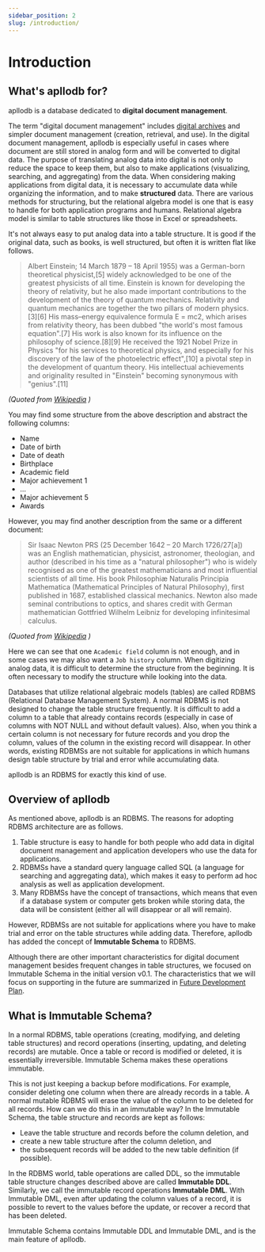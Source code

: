 ```yaml
---
sidebar_position: 2
slug: /introduction/
---
```


# Introduction

## What's apllodb for?

apllodb is a database dedicated to **digital document management**.

The term "digital document management" includes [digital archives](https://en.wikipedia.org/wiki/Digital_Archives) and simpler document management (creation, retrieval, and use).
In the digital document management, apllodb is especially useful in cases where document are still stored in analog form and will be converted to digital data.
The purpose of translating analog data into digital is not only to reduce the space to keep them, but also to make applications (visualizing, searching, and aggregating) from the data.
When considering making applications from digital data, it is necessary to accumulate data while organizing the information, and to make **structured** data.
There are various methods for structuring, but the relational algebra model is one that is easy to handle for both application programs and humans. Relational algebra model is similar to table structures like those in Excel or spreadsheets.

It's not always easy to put analog data into a table structure.
It is good if the original data, such as books, is well structured, but often it is written flat like follows.

> Albert Einstein; 14 March 1879 – 18 April 1955) was a German-born theoretical physicist,[5] widely acknowledged to be one of the greatest physicists of all time. Einstein is known for developing the theory of relativity, but he also made important contributions to the development of the theory of quantum mechanics. Relativity and quantum mechanics are together the two pillars of modern physics.[3][6] His mass–energy equivalence formula E = mc2, which arises from relativity theory, has been dubbed "the world's most famous equation".[7] His work is also known for its influence on the philosophy of science.[8][9] He received the 1921 Nobel Prize in Physics "for his services to theoretical physics, and especially for his discovery of the law of the photoelectric effect",[10] a pivotal step in the development of quantum theory. His intellectual achievements and originality resulted in "Einstein" becoming synonymous with "genius".[11]

_(Quoted from [Wikipedia](https://en.wikipedia.org/wiki/Albert_Einstein) )_

You may find some structure from the above description and abstract the following columns:

- Name
- Date of birth
- Date of death
- Birthplace
- Academic field
- Major achievement 1
- ...
- Major achievement 5
- Awards

However, you may find another description from the same or a different document:

> Sir Isaac Newton PRS (25 December 1642 – 20 March 1726/27[a]) was an English mathematician, physicist, astronomer, theologian, and author (described in his time as a "natural philosopher") who is widely recognised as one of the greatest mathematicians and most influential scientists of all time. His book Philosophiæ Naturalis Principia Mathematica (Mathematical Principles of Natural Philosophy), first published in 1687, established classical mechanics. Newton also made seminal contributions to optics, and shares credit with German mathematician Gottfried Wilhelm Leibniz for developing infinitesimal calculus.

_(Quoted from [Wikipedia](https://en.wikipedia.org/wiki/Isaac_Newton) )_

Here we can see that one `Academic field` column is not enough, and in some cases we may also want a `Job history` column.
When digitizing analog data, it is difficult to determine the structure from the beginning. It is often necessary to modify the structure while looking into the data.

Databases that utilize relational algebraic models (tables) are called RDBMS (Relational Database Management System).
A normal RDBMS is not designed to change the table structure frequently.
It is difficult to add a column to a table that already contains records (especially in case of columns with NOT NULL and without default values). Also, when you think a certain column is not necessary for future records and you drop the column, values of the column in the existing record will disappear.
In other words, existing RDBMSs are not suitable for applications in which humans design table structure by trial and error while accumulating data.

apllodb is an RDBMS for exactly this kind of use.

## Overview of apllodb

As mentioned above, apllodb is an RDBMS.
The reasons for adopting RDBMS architecture are as follows.

1. Table structure is easy to handle for both people who add data in digital document management and application developers who use the data for applications.
2. RDBMSs have a standard query language called SQL (a language for searching and aggregating data), which makes it easy to perform ad hoc analysis as well as application development.
3. Many RDBMSs have the concept of transactions, which means that even if a database system or computer gets broken while storing data, the data will be consistent (either all will disappear or all will remain).

However, RDBMSs are not suitable for applications where you have to make trial and error on the table structures while adding data.
Therefore, apllodb has added the concept of **Immutable Schema** to RDBMS.

Although there are other important characteristics for digital document management besides frequent changes in table structures, we focused on Immutable Schema in the initial version v0.1.
The characteristics that we will focus on supporting in the future are summarized in [Future Development Plan](04-future-work.md).

## What is Immutable Schema?

In a normal RDBMS, table operations (creating, modifying, and deleting table structures) and record operations (inserting, updating, and deleting records) are mutable. Once a table or record is modified or deleted, it is essentially irreversible.
Immutable Schema makes these operations immutable.

This is not just keeping a backup before modifications.
For example, consider deleting one column when there are already records in a table.
A normal mutable RDBMS will erase the value of the column to be deleted for all records.
How can we do this in an immutable way?
In the Immutable Schema, the table structure and records are kept as follows:

- Leave the table structure and records before the column deletion, and
- create a new table structure after the column deletion, and
- the subsequent records will be added to the new table definition (if possible).

In the RDBMS world, table operations are called DDL, so the immutable table structure changes described above are called **Immutable DDL**.
Similarly, we call the immutable record operations **Immutable DML**.
With Immutable DML, even after updating the column values of a record, it is possible to revert to the values before the update, or recover a record that has been deleted.

Immutable Schema contains Immutable DDL and Immutable DML, and is the main feature of apllodb.

